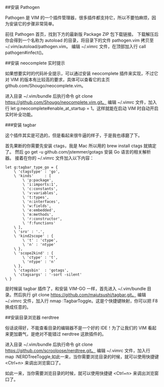 ##安装 Pathogen

Pathogen 是 VIM 的一个插件管理器，很多插件都支持它，所以不要怕麻烦，因为安装它的步骤非常简单。

前往 Pathogen 首页，找到下方的最新版 Package ZIP 包下载链接。
下载解压后你会得到一个名称为 autoload 的目录，将目录下的文件 pathogen.vim 拷贝至 ~/.vim/autoload/pathogen.vim。
编辑 ~/.vimrc 文件，在顶部加入行 call pathogen#infect()。

##安装 neocomplete 实时提示

如果想要实时的代码补全提示，可以通过安装 neocomplete 插件来实现，不过它对 VIM 的版本有比较高的要求，具体可以查看它的主页 github.com/Shougo/neocomplete.vim。

进入目录 ~/.vim/bundle 后执行命令 git clone https://github.com/Shougo/neocomplete.vim.git。
编辑 ~/.vimrc 文件，加入行 let g:neocomplete#enable_at_startup = 1。这样就能在启动 VIM 时自动开启实时补全功能。


###安装 tagbar

这个插件其实是可选的，但是看起来很牛逼的样子，于是我也琢磨了下。

首先果断的你需要先安装 ctags，我是 Mac 所以用的 brew install ctags 就搞定了。
然后 go get -u github.com/jstemmer/gotags 安装 Go 语言的相关解析器。
接着在你的 ~/.vimrc 文件加入以下内容：

```
let g:tagbar_type_go = {
    \ 'ctagstype' : 'go',
    \ 'kinds'     : [
        \ 'p:package',
        \ 'i:imports:1',
        \ 'c:constants',
        \ 'v:variables',
        \ 't:types',
        \ 'n:interfaces',
        \ 'w:fields',
        \ 'e:embedded',
        \ 'm:methods',
        \ 'r:constructor',
        \ 'f:functions'
    \ ],
    \ 'sro' : '.',
    \ 'kind2scope' : {
        \ 't' : 'ctype',
        \ 'n' : 'ntype'
    \ },
    \ 'scope2kind' : {
        \ 'ctype' : 't',
        \ 'ntype' : 'n'
    \ },
    \ 'ctagsbin'  : 'gotags',
    \ 'ctagsargs' : '-sort -silent'
\ }
```
是时候装 tagbar 插件了，和安装 VIM-GO 一样，首先进入 ~/.vim/bundle 目录。然后执行 git clone https://github.com/majutsushi/tagbar.git。
编辑 ~/.vimrc 文件，加入行 nmap <F8> :TagbarToggle<CR>。这是个快捷键映射，你可以把 F8 换成任意的。

##安装目录浏览器 nerdtree

俗话说得好，不能查看目录的编辑器不是一个好的 IDE！为了让我们的 VIM 看起来更加霸气，是绝对不能错过 nerdtree 这款插件的。

进入目录 ~/.vim/bundle 后执行命令 git clone https://github.com/scrooloose/nerdtree.git。
编辑 ~/.vimrc 文件，加入行 map <C-n> :NERDTreeToggle<CR>,如此一来，当你需要浏览目录的时候，就可以使用快捷键 <Ctrl+n> 来调出浏览窗口了。

如此一来，当你需要浏览目录的时候，就可以使用快捷键 <Ctrl+n> 来调出浏览窗口了。










